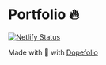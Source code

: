 # Portfolio 🔥

[![Netlify Status](https://api.netlify.com/api/v1/badges/d8685096-7680-47c9-a15b-a4432fb900e2/deploy-status)](https://app.netlify.com/sites/tiffanie-boreux/deploys)

Made with 💚 with [Dopefolio](https://github.com/rammcodes/dopefolio)
